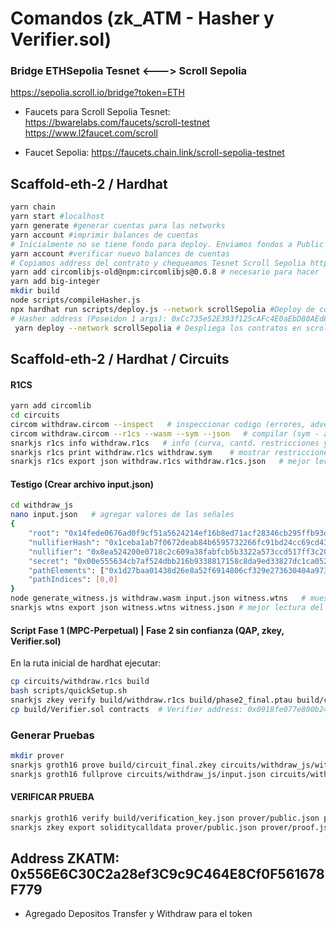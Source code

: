 # Comandos (zk_ATM - Hasher y Verifier.sol)

### Bridge ETHSepolia Tesnet  <---> Scroll Sepolia 
https://sepolia.scroll.io/bridge?token=ETH

- Faucets para Scroll Sepolia Tesnet:
https://bwarelabs.com/faucets/scroll-testnet
https://www.l2faucet.com/scroll

- Faucet Sepolia: https://faucets.chain.link/scroll-sepolia-testnet

## Scaffold-eth-2 / Hardhat
```sh 
yarn chain
yarn start #localhost
yarn generate #generar cuentas para las networks
yarn account #imprimir balances de cuentas 
# Inicialmente no se tiene fondo para deploy. Enviamos fondos a Public address: 0x...
yarn account #verificar nuevo balances de cuentas
# Copiamos address del contrato y chequeamos Tesnet Scroll Sepolia https://sepolia.scrollscan.com/
yarn add circomlibjs-old@npm:circomlibjs@0.0.8 # necesario para hacer 
yarn add big-integer
mkdir build  
node scripts/compileHasher.js
npx hardhat run scripts/deploy.js --network scrollSepolia #Deploy de contrato Hasher en scrollSepolia
# Hasher address (Poseidon 1 args): 0xCc735e52E393f125cAFc4E0aEbD80AEd81eA4B41
 yarn deploy --network scrollSepolia # Despliega los contratos en scrollSepolia
```
## Scaffold-eth-2 / Hardhat / Circuits

#### R1CS
```sh
yarn add circomlib
cd circuits
circom withdraw.circom --inspect   # inspeccionar codigo (errores, advertencias)
circom withdraw.circom --r1cs --wasm --sym --json   # compilar (sym - archivo de símbolo de señales})
snarkjs r1cs info withdraw.r1cs   # info (curva, cantd. restricciones y entradas...)
snarkjs r1cs print withdraw.r1cs withdraw.sym    # mostrar restricciones con señales
snarkjs r1cs export json withdraw.r1cs withdraw.r1cs.json   # mejor lectura del r1cs (ver mapeo respecto a .sym)
```
#### Testigo (Crear archivo input.json)
```sh 
cd withdraw_js
nano input.json   # agregar valores de las señales
{
    "root": "0x14fede0676ad0f9cf51a5624214ef16b8ed71acf28346cb295ffb93da237d604",
    "nullifierHash": "0x1ceba1ab7f0672deab84b6595732266fc91bd24cc69cd435ceafdf1067cfce85",
    "nullifier": "0x8ea524200e0718c2c609a38fabfcb5b3322a573ccd517ff3c20e7816439fb54a",
    "secret": "0x00e555634cb7af524dbb216b9338817158c8da9ed33827dc1ca05296cfdd7466",
    "pathElements": ["0x1d27baa01438d26e8a52f6914806cf329e273630404a9731e3035c38554973dd", "0x22ad4ea9d906223178e5e07ce96027769ee28e66bcfc00237e69c08845cd3972"],
    "pathIndices": [0,0]
}
node generate_witness.js withdraw.wasm input.json witness.wtns   # muestra log() verificar hashs si coinciden
snarkjs wtns export json witness.wtns witness.json # mejor lectura del testigo
```
#### Script Fase 1 (MPC-Perpetual) | Fase 2 sin confianza (QAP, zkey, Verifier.sol)
En la ruta inicial de hardhat ejecutar:
```sh
cp circuits/withdraw.r1cs build
bash scripts/quickSetup.sh
snarkjs zkey verify build/withdraw.r1cs build/phase2_final.ptau build/circuit_final.zkey   # verificar claves con circuito
cp build/Verifier.sol contracts  # Verifier address: 0x0918fe077e800b24E1D64c2FE9bb6a12E0255CA9
```
### Generar Pruebas
```sh
mkdir prover
snarkjs groth16 prove build/circuit_final.zkey circuits/withdraw_js/witness.wtns prover/proof.json prover/public.json
snarkjs groth16 fullprove circuits/withdraw_js/input.json circuits/withdraw_js/withdraw.wasm build/circuit_final.zkey prover/proof1.json prover/public1.json # generar testigo y prueba
```
#### VERIFICAR PRUEBA
```sh 
snarkjs groth16 verify build/verification_key.json prover/public.json prover/proof.json
snarkjs zkey export soliditycalldata prover/public.json prover/proof.json    # parámetros llamada al contrato Verifier.sol
```

## Address ZKATM: 0x556E6C30C2a28ef3C9c9C464E8Cf0F561678F779
- Agregado Depositos Transfer y Withdraw para el token